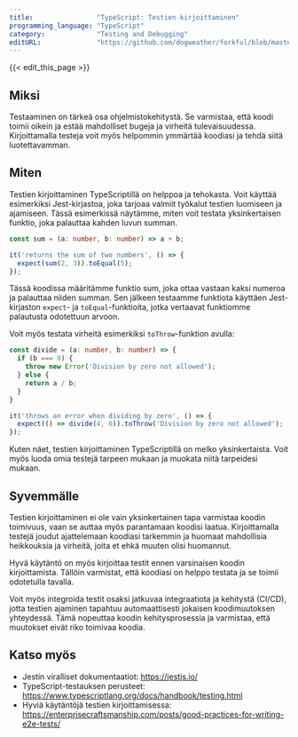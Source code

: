 ```yaml
---
title:                "TypeScript: Testien kirjoittaminen"
programming_language: "TypeScript"
category:             "Testing and Debugging"
editURL:              "https://github.com/dogweather/forkful/blob/master/content/fi/typescript/writing-tests.md"
---
```


{{< edit_this_page >}}

## Miksi

Testaaminen on tärkeä osa ohjelmistokehitystä. Se varmistaa, että koodi toimii oikein ja estää mahdolliset bugeja ja virheitä tulevaisuudessa. Kirjoittamalla testeja voit myös helpommin ymmärtää koodiasi ja tehdä siitä luotettavamman.

## Miten

Testien kirjoittaminen TypeScriptillä on helppoa ja tehokasta. Voit käyttää esimerkiksi Jest-kirjastoa, joka tarjoaa valmiit työkalut testien luomiseen ja ajamiseen. Tässä esimerkissä näytämme, miten voit testata yksinkertaisen funktio, joka palauttaa kahden luvun summan.

```TypeScript
const sum = (a: number, b: number) => a + b;

it('returns the sum of two numbers', () => {
  expect(sum(2, 3)).toEqual(5);
});
```

Tässä koodissa määritämme funktio sum, joka ottaa vastaan kaksi numeroa ja palauttaa niiden summan. Sen jälkeen testaamme funktiota käyttäen Jest-kirjaston `expect`- ja `toEqual`-funktioita, jotka vertaavat funktiomme palautusta odotettuun arvoon.

Voit myös testata virheitä esimerkiksi `toThrow`-funktion avulla:

```TypeScript
const divide = (a: number, b: number) => {
  if (b === 0) {
    throw new Error('Division by zero not allowed');
  } else {
    return a / b;
  }
}

it('throws an error when dividing by zero', () => {
  expect(() => divide(4, 0)).toThrow('Division by zero not allowed');
});
```

Kuten näet, testien kirjoittaminen TypeScriptillä on melko yksinkertaista. Voit myös luoda omia testejä tarpeen mukaan ja muokata niitä tarpeidesi mukaan.

## Syvemmälle

Testien kirjoittaminen ei ole vain yksinkertainen tapa varmistaa koodin toimivuus, vaan se auttaa myös parantamaan koodisi laatua. Kirjoittamalla testejä joudut ajattelemaan koodiasi tarkemmin ja huomaat mahdollisia heikkouksia ja virheitä, joita et ehkä muuten olisi huomannut.

Hyvä käytäntö on myös kirjoittaa testit ennen varsinaisen koodin kirjoittamista. Tällöin varmistat, että koodiasi on helppo testata ja se toimii odotetulla tavalla.

Voit myös integroida testit osaksi jatkuvaa integraatiota ja kehitystä (CI/CD), jotta testien ajaminen tapahtuu automaattisesti jokaisen koodimuutoksen yhteydessä. Tämä nopeuttaa koodin kehitysprosessia ja varmistaa, että muutokset eivät riko toimivaa koodia.

## Katso myös

- Jestin viralliset dokumentaatiot: https://jestjs.io/
- TypeScript-testauksen perusteet: https://www.typescriptlang.org/docs/handbook/testing.html
- Hyviä käytäntöjä testien kirjoittamisessa: https://enterprisecraftsmanship.com/posts/good-practices-for-writing-e2e-tests/